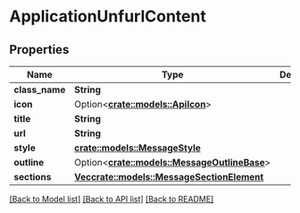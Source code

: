 # ApplicationUnfurlContent

## Properties

Name | Type | Description | Notes
------------ | ------------- | ------------- | -------------
**class_name** | **String** |  | 
**icon** | Option<[**crate::models::ApiIcon**](ApiIcon.md)> |  | [optional]
**title** | **String** |  | 
**url** | **String** |  | 
**style** | [**crate::models::MessageStyle**](MessageStyle.md) |  | 
**outline** | Option<[**crate::models::MessageOutlineBase**](MessageOutlineBase.md)> |  | [optional]
**sections** | [**Vec<crate::models::MessageSectionElement>**](MessageSectionElement.md) |  | 

[[Back to Model list]](../README.md#documentation-for-models) [[Back to API list]](../README.md#documentation-for-api-endpoints) [[Back to README]](../README.md)


